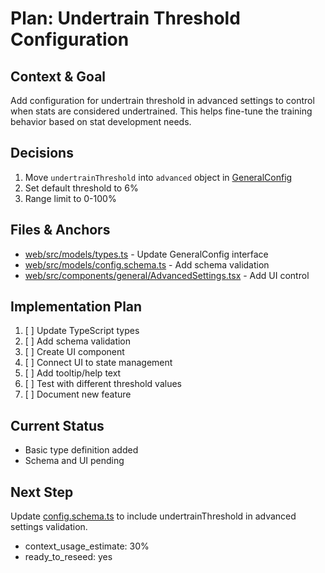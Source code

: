 # Plan: Undertrain Threshold Configuration

## Context & Goal
Add configuration for undertrain threshold in advanced settings to control when stats are considered undertrained. This helps fine-tune the training behavior based on stat development needs.

## Decisions
1. Move `undertrainThreshold` into `advanced` object in [GeneralConfig](cci:2://file:///d:/GitHub/UmAutoplay/web/src/models/types.ts:8:0-24:1)
2. Set default threshold to 6%
3. Range limit to 0-100%

## Files & Anchors
- [web/src/models/types.ts](cci:7://file:///d:/GitHub/UmAutoplay/web/src/models/types.ts:0:0-0:0) - Update GeneralConfig interface
- [web/src/models/config.schema.ts](cci:7://file:///d:/GitHub/UmAutoplay/web/src/models/config.schema.ts:0:0-0:0) - Add schema validation
- [web/src/components/general/AdvancedSettings.tsx](cci:7://file:///d:/GitHub/UmAutoplay/web/src/components/general/AdvancedSettings.tsx:0:0-0:0) - Add UI control

## Implementation Plan
1. [ ] Update TypeScript types
2. [ ] Add schema validation
3. [ ] Create UI component
4. [ ] Connect UI to state management
5. [ ] Add tooltip/help text
6. [ ] Test with different threshold values
7. [ ] Document new feature

## Current Status
- Basic type definition added
- Schema and UI pending

## Next Step
Update [config.schema.ts](cci:7://file:///d:/GitHub/UmAutoplay/web/src/models/config.schema.ts:0:0-0:0) to include undertrainThreshold in advanced settings validation.

- context_usage_estimate: 30%
- ready_to_reseed: yes